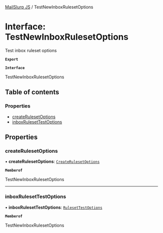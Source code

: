 [MailSlurp JS](../README.md) / TestNewInboxRulesetOptions

# Interface: TestNewInboxRulesetOptions

Test inbox ruleset options

**`Export`**

**`Interface`**

TestNewInboxRulesetOptions

## Table of contents

### Properties

- [createRulesetOptions](TestNewInboxRulesetOptions.md#createrulesetoptions)
- [inboxRulesetTestOptions](TestNewInboxRulesetOptions.md#inboxrulesettestoptions)

## Properties

### createRulesetOptions

• **createRulesetOptions**: [`CreateRulesetOptions`](CreateRulesetOptions.md)

**`Memberof`**

TestNewInboxRulesetOptions

___

### inboxRulesetTestOptions

• **inboxRulesetTestOptions**: [`RulesetTestOptions`](RulesetTestOptions.md)

**`Memberof`**

TestNewInboxRulesetOptions
